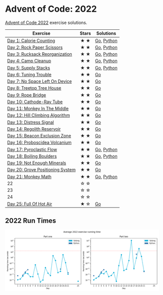 # Advent of Code: 2022

[Advent of Code 2022](https://adventofcode.com/2022) exercise solutions.

<!-- ★ ☆ -->

| Exercise                                 | Stars | Solutions                |
|------------------------------------------|:-----:|--------------------------|
| [Day 1: Calorie Counting][rm1]           |  ★ ★  | [Go][g1], [Python][p1]   |
| [Day 2: Rock Paper Scissors][rm2]        |  ★ ★  | [Go][g2], [Python][p2]   |
| [Day 3: Rucksack Reorganization][rm3]    |  ★ ★  | [Go][g3], [Python][p3]   |
| [Day 4: Camp Cleanup][rm4]               |  ★ ★  | [Go][g4], [Python][p4]   |
| [Day 5: Supply Stacks][rm5]              |  ★ ★  | [Go][g5], [Python][p5]   |
| [Day 6: Tuning Trouble][rm6]             |  ★ ★  | [Go][g6]                 |
| [Day 7: No Space Left On Device][rm7]    |  ★ ★  | [Go][g7]                 |
| [Day 8: Treetop Tree House][rm8]         |  ★ ★  | [Go][g8]                 |
| [Day 9: Rope Bridge][rm9]                |  ★ ★  | [Go][g9]                 |
| [Day 10: Cathode-Ray Tube][rm10]         |  ★ ★  | [Go][g10]                |
| [Day 11: Monkey In The Middle][rm11]     |  ★ ★  | [Go][g11]                |
| [Day 12: Hill Climbing Algorithm][rm12]  |  ★ ★  | [Go][g12]                |
| [Day 13: Distress Signal][rm13]          |  ★ ★  | [Go][g13]                |
| [Day 14: Regolith Reservoir][rm14]       |  ★ ★  | [Go][g14]                |
| [Day 15: Beacon Exclusion Zone][rm15]    |  ★ ★  | [Go][g15]                |
| [Day 16: Proboscidea Volcanium][rm16]    |  ★ ★  | [Go][g16]                |
| [Day 17: Pyroclastic Flow][rm17]         |  ★ ★  | [Go][g17], [Python][p17] |
| [Day 18: Boiling Boulders][rm18]         |  ★ ★  | [Go][g18], [Python][p18] |
| [Day 19: Not Enough Minerals][rm19]      |  ★ ★  | [Go][g19]                |
| [Day 20: Grove Positioning System][rm20] |  ★ ★  | [Go][g20]                |
| [Day 21: Monkey Math][rm21]              |  ★ ★  | [Go][g21], [Python][p21] |
| 22                                       |  ☆ ☆  |                          |
| 23                                       |  ☆ ☆  |                          |
| 24                                       |  ☆ ☆  |                          |
| [Day 25: Full Of Hot Air][rm25]          |  ★ ☆  | [Go][g25]                |

## 2022 Run Times

![2022 exercise run-time graphs](run-times.png)

[rm1]: 01-calorieCounting/README.md
[rm2]: 02-rockPaperScissors/README.md
[rm3]: 03-rucksackReorganization/README.md
[rm4]: 04-campCleanup/README.md
[rm5]: 05-supplyStacks/README.md
[rm6]: 06-tuningTrouble/README.md
[rm7]: 07-noSpaceLeftOnDevice/README.md
[rm8]: 08-treetopTreeHouse/README.md
[rm9]: 09-ropeBridge/README.md
[rm10]: 10-cathodeRayTube/README.md
[rm11]: 11-monkeyInTheMiddle/README.md
[rm12]: 12-hillClimbingAlgorithm/README.md
[rm13]: 13-distressSignal/README.md
[rm14]: 14-regolithReservoir/README.md
[rm15]: 15-beaconExclusionZone/README.md
[rm16]: 16-proboscideaVolcanium/README.md
[rm17]: 17-pyroclasticFlow/README.md
[rm18]: 18-boilingBoulders/README.md
[rm19]: 19-notEnoughMinerals/README.md
[rm20]: 20-grovePositioningSystem/README.md
[rm21]: 21-monkeyMath/README.md
[rm25]: 25-fullOfHotAir/README.md

[g1]: 01-calorieCounting/go
[g2]: 02-rockPaperScissors/go
[g3]: 03-rucksackReorganization/go
[g4]: 04-campCleanup/go
[g5]: 05-supplyStacks/go
[g6]: 06-tuningTrouble/go
[g7]: 07-noSpaceLeftOnDevice/go
[g8]: 08-treetopTreeHouse/go
[g9]: 09-ropeBridge/go
[g10]: 10-cathodeRayTube/go
[g11]: 11-monkeyInTheMiddle/go
[g12]: 12-hillClimbingAlgorithm/go
[g13]: 13-distressSignal/go
[g14]: 14-regolithReservoir/go
[g15]: 15-beaconExclusionZone/go
[g16]: 16-proboscideaVolcanium/go
[g17]: 17-pyroclasticFlow/go
[g18]: 18-boilingBoulders/go
[g19]: 19-notEnoughMinerals/go
[g20]: 20-grovePositioningSystem/go
[g21]: 21-monkeyMath/go
[g25]: 25-fullOfHotAir/go

[p1]: 01-calorieCounting/py
[p2]: 02-rockPaperScissors/py
[p3]: 03-rucksackReorganization/py
[p4]: 04-campCleanup/py
[p5]: 05-supplyStacks/py
[p17]: 17-pyroclasticFlow/py
[p18]: 18-boilingBoulders/py
[p21]: 21-monkeyMath/py
